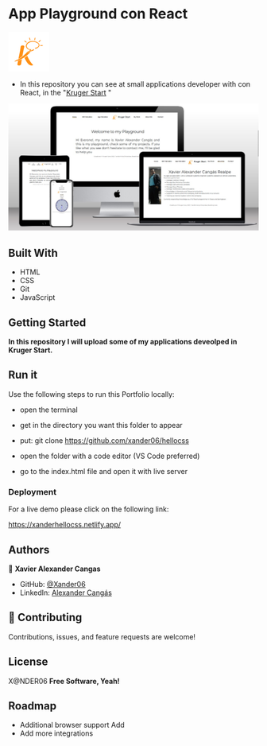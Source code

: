 # App Playground con React

<img src='./public/img/logo.png'> 

- In this repository you can  see at small applications developer with con React, in the "[Kruger Start](https://www.youtube.com/@KrugerCorp)   "

<img src='./public/img/screenapp.JPG'>


## Built With

- HTML
- CSS
- Git
- JavaScript

## Getting Started

**In this repository I will upload some of my applications deveolped in Kruger Start.**

## Run it

Use the following steps to run this Portfolio locally:

- open the terminal

- get in the directory you want this folder to appear

- put: git clone https://github.com/xander06/hellocss

- open the folder with a code editor (VS Code preferred)

- go to the index.html file and open it with live server


### Deployment

For a live demo please click on the following link:

https://xanderhellocss.netlify.app/

## Authors

👤 **Xavier Alexander Cangas**

- GitHub: [@Xander06](https://github.com/xander06)
- LinkedIn: [Alexander Cangás](https://www.linkedin.com/in/alexander-c-00a2967b/)


## 🤝 Contributing

Contributions, issues, and feature requests are welcome!

## License

X@NDER06
**Free Software, Yeah!**


## Roadmap

- Additional browser support
Add
- Add more integrations
